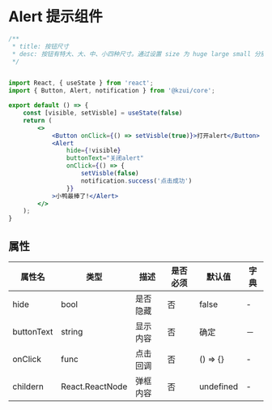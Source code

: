 # Alert 提示组件


```jsx
/**
 * title: 按钮尺寸
 * desc: 按钮有特大、大、中、小四种尺寸。通过设置 size 为 huge large small 分别把按钮设为特大、大、小尺寸。若不设置 size，则尺寸为中。
 */


import React, { useState } from 'react';
import { Button, Alert, notification } from '@kzui/core';

export default () => {
    const [visible, setVisble] = useState(false)
    return (
        <>
            <Button onClick={() => setVisble(true)}>打开alert</Button>
            <Alert
                hide={!visible}
                buttonText="关闭alert"
                onClick={() => {
                    setVisble(false)
                    notification.success('点击成功')
                }}
            >小鸭最棒了!</Alert>
        </>
    );
}
```


## 属性

属性名 | 类型 | 描述 | 是否必须 | 默认值 | 字典 |  
------- | ------- | ------- | ------- | ------- | ------- |
hide | bool | 是否隐藏 | 否 | false | - |
buttonText | string | 显示内容 | 否 | 确定 | － |
onClick | func | 点击回调 | 否 | () => {} | - |
childern | React.ReactNode | 弹框内容 | 否 | undefined | - |

